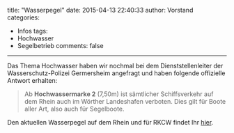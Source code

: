 title: "Wasserpegel"
date: 2015-04-13 22:40:33
author: Vorstand
categories:
 - Infos
tags:
 - Hochwasser
 - Segelbetrieb
comments: false
---

[link_wasserpegel_elwis_maxau]: https://www.elwis.de/gewaesserkunde/Wasserstaende/Wasserstaende_start.php?target=2&pegelId=b6c6d5c8-e2d5-4469-8dd8-fa972ef7eaea

Das Thema Hochwasser haben wir nochmal bei dem Dienststellenleiter der Wasserschutz-Polizei Germersheim angefragt und haben folgende offizielle Antwort erhalten:

> Ab **Hochwassermarke 2** (7,50m) ist sämtlicher Schiffsverkehr auf dem Rhein auch im Wörther Landeshafen verboten. Dies gilt für Boote aller Art, also auch für Segelboote.

Den aktuellen Wasserpegel auf dem Rhein und für RKCW findet Ihr [hier][link_wasserpegel_elwis_maxau].
